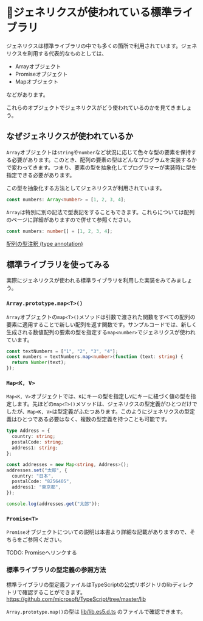 # 🚧ジェネリクスが使われている標準ライブラリ

ジェネリクスは標準ライブラリの中でも多くの箇所で利用されています。ジェネリクスを利用する代表的なものとしては、

- Arrayオブジェクト
- Promiseオブジェクト
- Mapオブジェクト

などがあります。

これらのオブジェクトでジェネリクスがどう使われているのかを見てきましょう。

## なぜジェネリクスが使われているか

`Array`オブジェクトは`string`や`number`など状況に応じて色々な型の要素を保持する必要があります。このとき、配列の要素の型はどんなプログラムを実装するかで変わってきます。つまり、要素の型を抽象化してプログラマーが実装時に型を指定できる必要があります。

この型を抽象化する方法としてジェネリクスが利用されています。

```ts twoslash
const numbers: Array<number> = [1, 2, 3, 4];
```

`Array`は特別に別の記法で型表記をすることもできます。これらについては配列のページに詳細がありますので併せて参照ください。

```ts twoslash
const numbers: number[] = [1, 2, 3, 4];
```

[配列の型注釈 (type annotation)](../values-types-variables/array/type-annotation-of-array.md)

## 標準ライブラリを使ってみる

実際にジェネリクスが使われる標準ライブラリを利用した実装をみてみましょう。

### `Array.prototype.map<T>()`

`Array`オブジェクトの`map<T>()`メソッドは引数で渡された関数をすべての配列の要素に適用することで新しい配列を返す関数です。サンプルコードでは、新しく生成される数値配列の要素の型を指定する`map<number>`でジェネリクスが使われています。

```ts twoslash
const textNumbers = ["1", "2", "3", "4"];
const numbers = textNumbers.map<number>(function (text: string) {
  return Number(text);
});
```

### `Map<K, V>`

`Map<K, V>`オブジェクトでは、`K`にキーの型を指定し`V`にキーに紐づく値の型を指定します。先ほどの`map<T>()`メソッドは、ジェネリクスの型定義がひとつだけでしたが、`Map<K, V>`は型定義がふたつあります。このようにジェネリクスの型定義はひとつである必要はなく、複数の型定義を持つことも可能です。

```ts twoslash
type Address = {
  country: string;
  postalCode: string;
  address1: string;
};

const addresses = new Map<string, Address>();
addresses.set("太郎", {
  country: "日本",
  postalCode: "8256405",
  address1: "東京都",
});

console.log(addresses.get("太郎"));
```

### `Promise<T>`

`Promise`オブジェクトについての説明は本書より詳細な記載がありますので、そちらをご参照ください。

TODO: Promiseへリンクする

### 標準ライブラリの型定義の参照方法

標準ライブラリの型定義ファイルはTypeScriptの公式リポジトリのlibディレクトリで確認することができます。
<https://github.com/microsoft/TypeScript/tree/master/lib>

`Array.prototype.map()`の型は [lib/lib.es5.d.ts](https://github.com/microsoft/TypeScript/blob/master/lib/lib.es5.d.ts#L1170) のファイルで確認できます。
